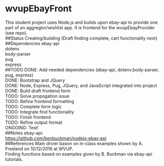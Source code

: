 # wvupEbayFront
This student project uses Node.js and builds upon ebay-api to provide one part of an aggregtor/wishlist app.
It is frontend for the wvupEbayProvider (see repo).<br />
##Status
Creating/building (Draft finding complete, cart functionality next)<br />
##Dependencies
ebay-api<br />
dotenv<br />
body-parser<br />
pug<br />
express<br />
##TODO
DONE: Add needed dependencies (ebay-api, dotenv,body-parser, pug, express)<br />
DONE: Bootstrap and JQuery<br />
DONE: Node, Express, Pug, JQuery, and JavaScript integrated into project<br />
DONE: Build draft frontend form<br />
TODO: Solve propogation issue<br />
TODO: Refine frontend formatting<br />
TODO: Complete form logic<br />
TODO: Integrate find functionality<br />
TODO: Finish  frontend<br />
TODO: Refine output format<br />
ONGOING: Test!<br />
##Notes
ebay-api:<br />
https://github.com/benbuckman/nodejs-ebay-api<br />
##References
Main driver bason on in-class examples shown by A. Freeland on 10/12/2016 at WVUP.<br />
Finding functions based on examples given by B. Buckman via ebay-api tutorials.<br />